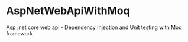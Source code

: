 # AspNetWebApiWithMoq
Asp .net core web api - Dependency Injection and Unit testing with Moq framework

